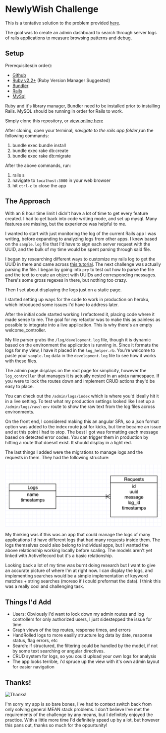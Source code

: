 # NewlyWish Challenge

This is a tentative solution to the problem provided [here](./INSTRUCTIONS.md).

The goal was to create an admin dashboard to search through server logs of rails applications to measure browsing patterns and debug.

## Setup

Prerequisites(in order):

- [Github](https://www.github.com)
- [Ruby v2.2+](https://www.ruby-lang.org/en/documentation/installation/) (Ruby Version Manager Suggested)
- [Bundler](http://bundler.io/)
- [Rails](http://installrails.com/)
- [MySql](http://brewformulas.org/Mysql)

Ruby and it's library manager, Bundler need to be installed prior to installing Rails.
MySQL should be running in order for Rails to work.

Simply clone this repository, or [view online here](https://nameless-beach-46209.herokuapp.com/)

After cloning, open your terminal, *navigate to the rails app folder*,run the following commands:

1. bundle exec bundle install
1. bundle exec rake db:create
1. bundle exec rake db:migrate

After the above commands, run:

1. rails s
1. navigate to `localhost:3000` in your web browser
1. hit `ctrl-c` to close the app

## The Approach

With an 8 hour time limit I didn't have a lot of time to get every feature created. I had to get back into code writing mode, and set up mysql. Many features are missing, but the experience was helpful to me.

I wanted to start with just monitoring the log of the current Rails app I was writing, before expanding to analyzing logs from other apps. I knew based on the `sample.log` file that I'd have to sign each server request with the UUID, and the bulk of my time would be spent parsing through said file.

I began by researching different ways to customize my rails log to get the UUID in there and came across [this tutorial](https://wearestac.com/blog/log-tagging-in-rails).
The next challenge was actually parsing the file. I began by going into `pry` to test out how to parse the file and the text to create an object with UUIDs and corresponding messages. There's some gross regexes in there, but nothing too crazy.

Then I set about displaying the logs just on a static page.

I started setting up ways for the code to work in production on heroku, which introduced some issues I'd have to address later.

After the initial code started working I refactored it, placing code where it made sense to me. The goal for my refactor was to make this as painless as possible to integrate into a live application. This is why there's an empty welcome_controller.

My file parser grabs the `/log/development.log` file, though it is dynamic based on the environment the application is running in. Since it formats the logs for my view, I have it placed in the `log_helper.rb`. You're welcome to paste your `sample.log` data in the `development.log` file to see how it works with these files.

The admin page displays on the root page for simplicity, however the `log_controller` that manages it is actually nested in an `admin` namespace. If you were to lock the routes down and implement CRUD actions they'd be easy to place.

You can check out the `/admin/logs/index` which is where you'd ideally hit it in a live setting. To test what my production settings looked like I set up a `/admin/logs/raw/:env` route to show the raw text from the log files across environments.

On the front end, I considered making this an angular SPA, so a json format option was added to the index route just for kicks, but time became an issue and at this point I had to stop. The best I got was formatting each message based on detected error codes. You can trigger them in production by hitting a route that doesnt exist. It should display in a light red.

The last things I added were the migrations to manage logs and the requests in them. They had the following structure:

![erd_diagram](./log_erd.png)

My thinking was if this was an app that could manage the logs of many applications I'd have different logs that had many requests inside them. The logs themselves could also belong to individual apps, but I wanted the above relationship working locally before scaling. The models aren't yet linked with ActiveRecord but it's a basic relationship.

Looking back a lot of my time was burnt doing research but I want to give an accurate picture of where I'm at right now. I can display the logs, and implementing searches would be a simple implementation of keyword matches + string searches (moreso if i could preformat the data). I think this was a really cool and challenging task.

## Things I'd Add

- Users: Obviously I'd want to lock down my admin routes and log controllers for only authorized users, I just sidestepped the issue for time.
- Graph views of the top routes, response times, and errors
- HandRolled logs to more easilly structure log data by date, response status, flag errors, etc
- Search: if structured, the filtering could be handled by the model, if not by some text searching or angular directives.
- CRUD system for logs, so you could upload your own logs for analysis
- The app looks terrible, i'd spruce up the view with it's own admin layout for easier navigation


## Thanks!

![Thanks!](http://giphy.com/gifs/thenightlyshow-bernie-sanders-the-nightly-show-WLKAszbETjT8s)

I'm sorry my app is so bare bones, I've had to context switch back from only solving general MEAN stack problems. I don't believe I've met the requirements of the challenge by any means, but I definitely enjoyed the practice. With a little more time I'd definitely speed up by a lot, but however this pans out, thanks so much for the oppurtunity!



